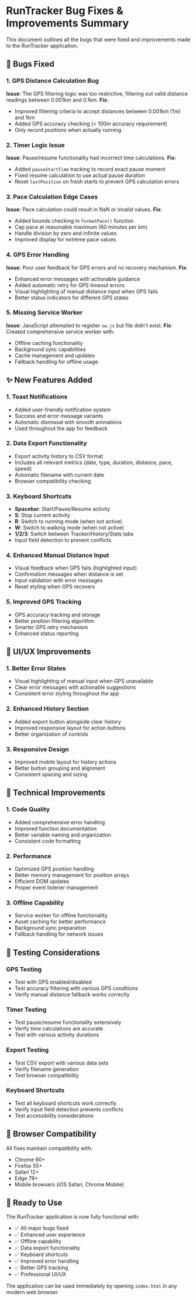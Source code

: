 # RunTracker Bug Fixes & Improvements Summary

This document outlines all the bugs that were fixed and improvements made to the RunTracker application.

## 🐛 Bugs Fixed

### 1. GPS Distance Calculation Bug
**Issue**: The GPS filtering logic was too restrictive, filtering out valid distance readings between 0.001km and 0.1km.
**Fix**: 
- Improved filtering criteria to accept distances between 0.001km (1m) and 1km
- Added GPS accuracy checking (< 100m accuracy requirement)
- Only record positions when actually running

### 2. Timer Logic Issue
**Issue**: Pause/resume functionality had incorrect time calculations.
**Fix**:
- Added `pauseStartTime` tracking to record exact pause moment
- Fixed resume calculation to use actual pause duration
- Reset `lastPosition` on fresh starts to prevent GPS calculation errors

### 3. Pace Calculation Edge Cases
**Issue**: Pace calculation could result in NaN or invalid values.
**Fix**:
- Added bounds checking in `formatPace()` function
- Cap pace at reasonable maximum (60 minutes per km)
- Handle division by zero and infinite values
- Improved display for extreme pace values

### 4. GPS Error Handling
**Issue**: Poor user feedback for GPS errors and no recovery mechanism.
**Fix**:
- Enhanced error messages with actionable guidance
- Added automatic retry for GPS timeout errors
- Visual highlighting of manual distance input when GPS fails
- Better status indicators for different GPS states

### 5. Missing Service Worker
**Issue**: JavaScript attempted to register `sw.js` but file didn't exist.
**Fix**: Created comprehensive service worker with:
- Offline caching functionality
- Background sync capabilities
- Cache management and updates
- Fallback handling for offline usage

## ✨ New Features Added

### 1. Toast Notifications
- Added user-friendly notification system
- Success and error message variants
- Automatic dismissal with smooth animations
- Used throughout the app for feedback

### 2. Data Export Functionality
- Export activity history to CSV format
- Includes all relevant metrics (date, type, duration, distance, pace, speed)
- Automatic filename with current date
- Browser compatibility checking

### 3. Keyboard Shortcuts
- **Spacebar**: Start/Pause/Resume activity
- **S**: Stop current activity
- **R**: Switch to running mode (when not active)
- **W**: Switch to walking mode (when not active)
- **1/2/3**: Switch between Tracker/History/Stats tabs
- Input field detection to prevent conflicts

### 4. Enhanced Manual Distance Input
- Visual feedback when GPS fails (highlighted input)
- Confirmation messages when distance is set
- Input validation with error messages
- Reset styling when GPS recovers

### 5. Improved GPS Tracking
- GPS accuracy tracking and storage
- Better position filtering algorithm
- Smarter GPS retry mechanism
- Enhanced status reporting

## 🎨 UI/UX Improvements

### 1. Better Error States
- Visual highlighting of manual input when GPS unavailable
- Clear error messages with actionable suggestions
- Consistent error styling throughout the app

### 2. Enhanced History Section
- Added export button alongside clear history
- Improved responsive layout for action buttons
- Better organization of controls

### 3. Responsive Design
- Improved mobile layout for history actions
- Better button grouping and alignment
- Consistent spacing and sizing

## 🔧 Technical Improvements

### 1. Code Quality
- Added comprehensive error handling
- Improved function documentation
- Better variable naming and organization
- Consistent code formatting

### 2. Performance
- Optimized GPS position handling
- Better memory management for position arrays
- Efficient DOM updates
- Proper event listener management

### 3. Offline Capability
- Service worker for offline functionality
- Asset caching for better performance
- Background sync preparation
- Fallback handling for network issues

## 🧪 Testing Considerations

### GPS Testing
- Test with GPS enabled/disabled
- Test accuracy filtering with various GPS conditions
- Verify manual distance fallback works correctly

### Timer Testing
- Test pause/resume functionality extensively
- Verify time calculations are accurate
- Test with various activity durations

### Export Testing
- Test CSV export with various data sets
- Verify filename generation
- Test browser compatibility

### Keyboard Shortcuts
- Test all keyboard shortcuts work correctly
- Verify input field detection prevents conflicts
- Test accessibility considerations

## 📱 Browser Compatibility

All fixes maintain compatibility with:
- Chrome 60+
- Firefox 55+
- Safari 12+
- Edge 79+
- Mobile browsers (iOS Safari, Chrome Mobile)

## 🚀 Ready to Use

The RunTracker application is now fully functional with:
- ✅ All major bugs fixed
- ✅ Enhanced user experience
- ✅ Offline capability
- ✅ Data export functionality
- ✅ Keyboard shortcuts
- ✅ Improved error handling
- ✅ Better GPS tracking
- ✅ Professional UI/UX

The application can be used immediately by opening `index.html` in any modern web browser.
